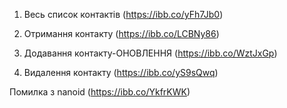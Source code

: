 1. Весь список контактів (https://ibb.co/yFh7Jb0)

2. Отримання контакту (https://ibb.co/LCBNy86)

3. Додавання контакту-ОНОВЛЕННЯ (https://ibb.co/WztJxGp)

4. Видалення контакту (https://ibb.co/yS9sQwq)

Помилка з nanoid (https://ibb.co/YkfrKWK)
